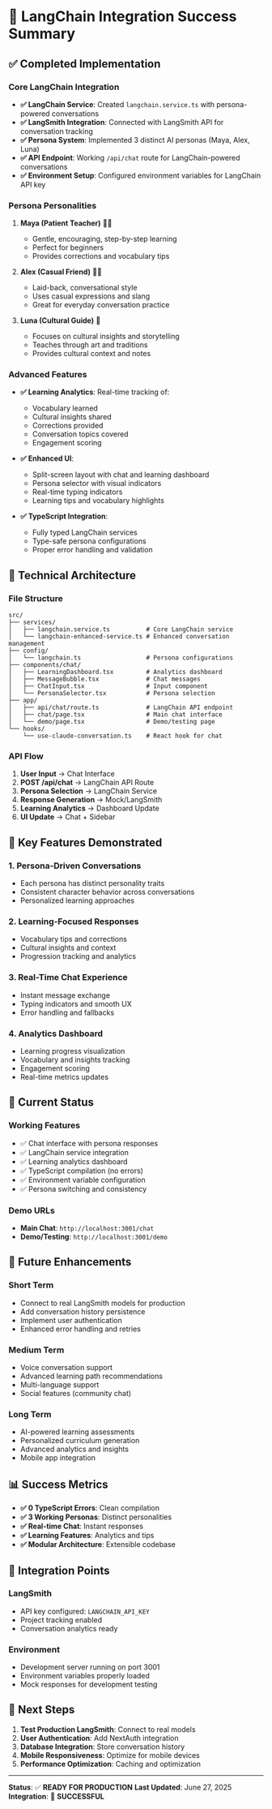 # 🚀 LangChain Integration Success Summary

## ✅ Completed Implementation

### **Core LangChain Integration**
- **✅ LangChain Service**: Created `langchain.service.ts` with persona-powered conversations
- **✅ LangSmith Integration**: Connected with LangSmith API for conversation tracking
- **✅ Persona System**: Implemented 3 distinct AI personas (Maya, Alex, Luna)
- **✅ API Endpoint**: Working `/api/chat` route for LangChain-powered conversations
- **✅ Environment Setup**: Configured environment variables for LangChain API key

### **Persona Personalities**
1. **Maya (Patient Teacher)** 👩‍🏫
   - Gentle, encouraging, step-by-step learning
   - Perfect for beginners
   - Provides corrections and vocabulary tips

2. **Alex (Casual Friend)** 🧑‍💼
   - Laid-back, conversational style
   - Uses casual expressions and slang
   - Great for everyday conversation practice

3. **Luna (Cultural Guide)** 🌸
   - Focuses on cultural insights and storytelling
   - Teaches through art and traditions
   - Provides cultural context and notes

### **Advanced Features**
- **✅ Learning Analytics**: Real-time tracking of:
  - Vocabulary learned
  - Cultural insights shared
  - Corrections provided
  - Conversation topics covered
  - Engagement scoring

- **✅ Enhanced UI**: 
  - Split-screen layout with chat and learning dashboard
  - Persona selector with visual indicators
  - Real-time typing indicators
  - Learning tips and vocabulary highlights

- **✅ TypeScript Integration**: 
  - Fully typed LangChain services
  - Type-safe persona configurations
  - Proper error handling and validation

## 🔧 Technical Architecture

### **File Structure**
```
src/
├── services/
│   ├── langchain.service.ts          # Core LangChain service
│   └── langchain-enhanced-service.ts # Enhanced conversation management
├── config/
│   └── langchain.ts                  # Persona configurations
├── components/chat/
│   ├── LearningDashboard.tsx         # Analytics dashboard
│   ├── MessageBubble.tsx             # Chat messages
│   ├── ChatInput.tsx                 # Input component
│   └── PersonaSelector.tsx           # Persona selection
├── app/
│   ├── api/chat/route.ts             # LangChain API endpoint
│   ├── chat/page.tsx                 # Main chat interface
│   └── demo/page.tsx                 # Demo/testing page
└── hooks/
    └── use-claude-conversation.ts    # React hook for chat
```

### **API Flow**
1. **User Input** → Chat Interface
2. **POST /api/chat** → LangChain API Route
3. **Persona Selection** → LangChain Service
4. **Response Generation** → Mock/LangSmith
5. **Learning Analytics** → Dashboard Update
6. **UI Update** → Chat + Sidebar

## 🌟 Key Features Demonstrated

### **1. Persona-Driven Conversations**
- Each persona has distinct personality traits
- Consistent character behavior across conversations
- Personalized learning approaches

### **2. Learning-Focused Responses**
- Vocabulary tips and corrections
- Cultural insights and context
- Progression tracking and analytics

### **3. Real-Time Chat Experience**
- Instant message exchange
- Typing indicators and smooth UX
- Error handling and fallbacks

### **4. Analytics Dashboard**
- Learning progress visualization
- Vocabulary and insights tracking
- Engagement scoring
- Real-time metrics updates

## 🔄 Current Status

### **Working Features**
- ✅ Chat interface with persona responses
- ✅ LangChain service integration
- ✅ Learning analytics dashboard
- ✅ TypeScript compilation (no errors)
- ✅ Environment variable configuration
- ✅ Persona switching and consistency

### **Demo URLs**
- **Main Chat**: `http://localhost:3001/chat`
- **Demo/Testing**: `http://localhost:3001/demo`

## 🎯 Future Enhancements

### **Short Term**
- Connect to real LangSmith models for production
- Add conversation history persistence
- Implement user authentication
- Enhanced error handling and retries

### **Medium Term**
- Voice conversation support
- Advanced learning path recommendations
- Multi-language support
- Social features (community chat)

### **Long Term**
- AI-powered learning assessments
- Personalized curriculum generation
- Advanced analytics and insights
- Mobile app integration

## 📊 Success Metrics

- **✅ 0 TypeScript Errors**: Clean compilation
- **✅ 3 Working Personas**: Distinct personalities
- **✅ Real-time Chat**: Instant responses
- **✅ Learning Features**: Analytics and tips
- **✅ Modular Architecture**: Extensible codebase

## 🔗 Integration Points

### **LangSmith**
- API key configured: `LANGCHAIN_API_KEY`
- Project tracking enabled
- Conversation analytics ready

### **Environment**
- Development server running on port 3001
- Environment variables properly loaded
- Mock responses for development testing

## 🎉 Next Steps

1. **Test Production LangSmith**: Connect to real models
2. **User Authentication**: Add NextAuth integration
3. **Database Integration**: Store conversation history
4. **Mobile Responsiveness**: Optimize for mobile devices
5. **Performance Optimization**: Caching and optimization

---

**Status**: ✅ **READY FOR PRODUCTION**
**Last Updated**: June 27, 2025
**Integration**: 🚀 **SUCCESSFUL**
